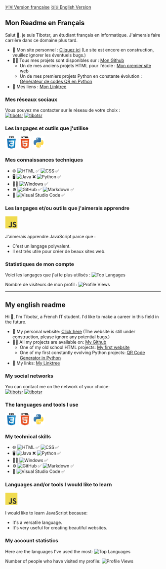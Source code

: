 [🇫🇷 Version française](#french-readme)
[🇬🇧 English Version](#english-readme)

## Mon Readme en Français
<a name="french-readme"></a>

Salut 👋, je suis Tibotsr, un étudiant français en informatique. J'aimerais faire carrière dans ce domaine plus tard.

* 📝 Mon site personnel : [Cliquez ici](https://portfolio.tibotsr.repl.co) (Le site est encore en construction, veuillez ignorer les éventuels bugs.)
* 👨‍💻 Tous mes projets sont disponibles sur : [Mon Github](https://github.com/tibotsr)
    * Un de mes anciens projets HTML pour l'école : [Mon premier site web](https://tesla.tibotsr.repl.co)
    * Un de mes premiers projets Python en constante évolution : [Générateur de codes QR en Python](https://github.com/TiboTsr/generateur-QRcode)
* 📄 Mes liens : [Mon Linktree](https://linktr.ee/tibotsr)

### Mes réseaux sociaux

<p align="left">Vous pouvez me contacter sur le réseau de votre choix :
<br>
<a href="https://instagram.com/tibo.tsr" target="blank"><img src="https://raw.githubusercontent.com/rahuldkjain/github-profile-readme-generator/master/src/images/icons/Social/instagram.svg" alt="tibotsr" height="30" width="40" /></a>
<a href="https://discord.com/users/476420730989445130" target="blank"><img src="https://raw.githubusercontent.com/rahuldkjain/github-profile-readme-generator/master/src/images/icons/Social/discord.svg" alt="tibotsr" height="30" width="40" /></a></br>
</p>

### Les langages et outils que j'utilise

<p align="left">
  <img src="https://raw.githubusercontent.com/devicons/devicon/master/icons/css3/css3-original-wordmark.svg" alt="css3" width="40" height="40"/>
  <img src="https://raw.githubusercontent.com/devicons/devicon/master/icons/html5/html5-original-wordmark.svg" alt="html5" width="40" height="40"/>
  <img src="https://raw.githubusercontent.com/devicons/devicon/master/icons/python/python-original.svg" alt="python" width="40" height="40"/>
</p>

### Mes connaissances techniques

- 🌐 
  ![HTML](https://img.shields.io/badge/-HTML-333333?style=flat-square&logo=HTML5) ✅
  ![CSS](https://img.shields.io/badge/-CSS-333333?style=flat-square&logo=CSS3&logoColor=1572B6) ✅
- 🖥️ 
  ![Java](https://img.shields.io/badge/-Java-333333?style=flat-square&logo=java) ❌
  ![Python](https://img.shields.io/badge/-Python-333333?style=flat-square&logo=python) ✅
- 👨‍💻 
  ![Windows](https://img.shields.io/badge/-Windows-333333?style=flat-square&logo=windows) ✅
- ⚙️ 
  ![GitHub](https://img.shields.io/badge/-GitHub-333333?style=flat-square&logo=github) ✅
  ![Markdown](https://img.shields.io/badge/-Markdown-333333?style=flat-square&logo=markdown) ✅
- 🔧 
  ![Visual Studio Code](https://img.shields.io/badge/-Visual%20Studio%20Code-333333?style=flat-square&logo=visual-studio-code&logoColor=007ACC) ✅

### Les langages et/ou outils que j'aimerais apprendre

<a href="https://developer.mozilla.org/en-US/docs/Web/JavaScript" target="_blank"><img src="https://raw.githubusercontent.com/devicons/devicon/master/icons/javascript/javascript-original.svg" alt="javascript" width="40" height="40"/></a>

J'aimerais apprendre JavaScript parce que :
* C'est un langage polyvalent.
* Il est très utile pour créer de beaux sites web.

### Statistiques de mon compte

Voici les langages que j'ai le plus utilisés :
![Top Langages](https://github-readme-stats.vercel.app/api/top-langs/?username=tibotsr&show_icons=true&locale=en&layout=compact)

Nombre de visiteurs de mon profil :
![Profile Views](https://profile-counter.glitch.me/Tibotsr/count.svg)

---

## My english readme
<a name="english-readme"></a>

Hi 👋, I'm Tibotsr, a French IT student. I'd like to make a career in this field in the future.

* 📝 My personal website: [Click here](https://portfolio.tibotsr.repl.co) (The website is still under construction, please ignore any potential bugs.)
* 👨‍💻 All my projects are available on: [My Github](https://github.com/tibotsr)
    * One of my old school HTML projects: [My first website](https://tesla.tibotsr.repl.co)
    * One of my first constantly evolving Python projects: [QR Code Generator in Python](https://github.com/TiboTsr/generateur-QRcode)
* 📄 My links: [My Linktree](https://linktr.ee/tibotsr)

### My social networks

<p align="left">You can contact me on the network of your choice:
<br>
<a href="https://instagram.com/tibo.tsr" target="blank"><img src="https://raw.githubusercontent.com/rahuldkjain/github-profile-readme-generator/master/src/images/icons/Social/instagram.svg" alt="tibotsr" height="30" width="40" /></a>
<a href="https://discord.com/users/476420730989445130" target="blank"><img src="https://raw.githubusercontent.com/rahuldkjain/github-profile-readme-generator/master/src/images/icons/Social/discord.svg" alt="tibotsr" height="30" width="40" /></a></br>
</p>

### The languages and tools I use

<p align="left">
  <img src="https://raw.githubusercontent.com/devicons/devicon/master/icons/css3/css3-original-wordmark.svg" alt="css3" width="40" height="40"/>
  <img src="https://raw.githubusercontent.com/devicons/devicon/master/icons/html5/html5-original-wordmark.svg" alt="html5" width="40" height="40"/>
  <img src="https://raw.githubusercontent.com/devicons/devicon/master/icons/python/python-original.svg" alt="python" width="40" height="40"/>
</p>

### My technical skills

- 🌐
  ![HTML](https://img.shields.io/badge/-HTML-333333?style=flat-square&logo=HTML5) ✅
  ![CSS](https://img.shields.io/badge/-CSS-333333?style=flat-square&logo=CSS3&logoColor=1572B6) ✅
- 🖥️
  ![Java](https://img.shields.io.badge/-Java-333333?style=flat-square&logo=java) ❌
  ![Python](https://img.shields.io.badge/-Python-333333?style=flat-square&logo=python) ✅
- 👨‍💻
  ![Windows](https://img.shields.io.badge/-Windows-333333?style=flat-square&logo=windows) ✅
- ⚙️
  ![GitHub](https://img.shields.io.badge/-GitHub-333333?style=flat-square&logo=github) ✅
  ![Markdown](https://img.shields.io.badge/-Markdown-333333?style=flat-square&logo=markdown) ✅
- 🔧
  ![Visual Studio Code](https://img.shields.io/badge/-Visual%20Studio%20Code-333333?style=flat-square&logo=visual-studio-code&logoColor=007ACC) ✅

### Languages and/or tools I would like to learn

<a href="https://developer.mozilla.org/en-US/docs/Web/JavaScript" target="_blank"><img src="https://raw.githubusercontent.com/devicons/devicon/master/icons/javascript/javascript-original.svg" alt="javascript" width="40" height="40"/></a>

I would like to learn JavaScript because:
* It's a versatile language.
* It's very useful for creating beautiful websites.

### My account statistics

Here are the languages I've used the most:
![Top Languages](https://github-readme-stats.vercel.app/api/top-langs/?username=tibotsr&show_icons=true&locale=en&layout=compact)

Number of people who have visited my profile:
![Profile Views](https://profile-counter.glitch.me/Tibotsr/count.svg)
